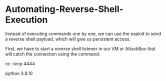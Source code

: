 # Automating-Reverse-Shell-Execution
Instead of executing commands one by one, we can use the exploit to send a reverse shell payload, which will give us persistent access.

First, we have to start a reverse shell listener in our VM or AttackBox that will catch the connection using the command:

nc -lvnp 4444

python 3.8.10
